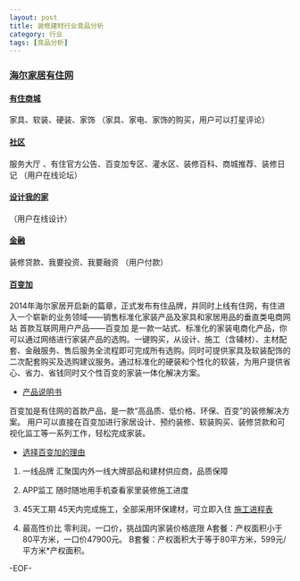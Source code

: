 ```yaml
---
layout: post
title: 装修建材行业竞品分析
category: 行业
tags: [竞品分析]
---
```


### [海尔家居有住网](http://youzhu.com/)

####	[有住商城](http://www.youzhu.com/ecshop/)

家具、软装、硬装、家饰
（家具、家电、家饰的购买，用户可以打星评论）

####	[社区](http://youzhu.com/discuz/forum.php)

服务大厅 、有住官方公告、百变加专区、灌水区、装修百科、商城推荐、装修日记
（用户在线论坛）

####	[设计我的家](http://youzhu.com/Index/diy)

（用户在线设计）

####	[金融](http://youzhu.com/Index/wzjsz)

装修贷款、我要投资、我要融资
（用户付款）

####	[百变加](http://www.youzhu.com/Index/yuyue)

2014年海尔家居开启新的篇章，正式发布有住品牌，并同时上线有住网，有住进入一个崭新的业务领域——销售标准化家装产品及家具和家居用品的垂直类电商网站
首款互联网用户产品——百变加
是一款一站式、标准化的家装电商化产品，你可以通过网络进行家装产品的选购。一键购买，从设计、施工（含辅材）、主材配套、金融服务、售后服务全流程即可完成所有选购。同时可提供家具及软装配饰的二次配套购买及选购建议服务。通过标准化的硬装和个性化的软装，为用户提供省心、省力、省钱同时又个性百变的家装一体化解决方案。

+	[产品说明书](http://youzhu.com/Index/cpsm)

百变加是有住网的首款产品，是一款“高品质、低价格、环保、百变”的装修解决方案。
用户可以直接在百变加进行家居设计、预约装修、软装购买、装修贷款和可视化监工等一系列工作，轻松完成家装。

+	[选择百变加的理由](http://youzhu.com/Index/reason)

1.	一线品牌
汇聚国内外一线大牌部品和建材供应商，品质保障

2.	APP监工
随时随地用手机查看家里装修施工进度

3.	45天工期
45天内完成施工，全部采用环保建材，可立即入住
[施工进程表](http://youzhu.com/Public/images/standard_process.xlsx)

4.	最高性价比
零利润，一口价，挑战国内家装价格底限
A套餐：产权面积小于80平方米，一口价47900元。
B套餐：产权面积大于等于80平方米，599元/平方米*产权面积。




-EOF-
